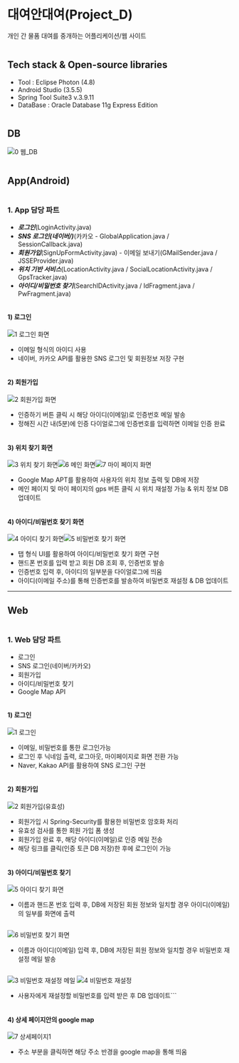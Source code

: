 # 대여안대여(Project_D)
개인 간 물품 대여를 중개하는 어플리케이션/웹 사이트
```
```
## Tech stack & Open-source libraries
* Tool : Eclipse Photon (4.8)
* Android Studio (3.5.5)
* Spring Tool Suite3 v.3.9.11
* DataBase : Oracle Database 11g Express Edition
```
```
## DB
![0 웹_DB](https://user-images.githubusercontent.com/78471888/106755655-b3465280-6671-11eb-97f5-5f1139c623ee.png)
```
```
## App(Android)
```
```
### 1. App 담당 파트
* ***로그인***(LoginActivity.java)
* ***SNS 로그인(네이버/)***(카카오 - GlobalApplication.java / SessionCallback.java)
* ***회원가입***(SignUpFormActivity.java) - 이메일 보내기(GMailSender.java / JSSEProvider.java)
* ***위치 기반 서비스***(LocationActivity.java / SocialLocationActivity.java / GpsTracker.java) 
* ***아이디/비밀번호 찾기***(SearchIDActivity.java / IdFragment.java / PwFragment.java)
```
```
#### 1) 로그인
![1 로그인 화면](https://user-images.githubusercontent.com/78471888/106757777-1cc76080-6674-11eb-8805-238930fa6146.png)
* 이메일 형식의 아이디 사용 
* 네이버, 카카오 API를 활용한 SNS 로그인 및 회원정보 저장 구현
```
```
#### 2) 회원가입
![2 회원가입 화면](https://user-images.githubusercontent.com/78471888/106758117-7af44380-6674-11eb-895d-da21dd8761eb.png)
* 인증하기 버튼 클릭 시 해당 아이디(이메일)로 인증번호 메일 발송 
* 정해진 시간 내(5분)에 인증 다이얼로그에 인증번호를 입력하면 이메일 인증 완료
```
```
#### 3) 위치 찾기 화면
![3 위치 찾기 화면](https://user-images.githubusercontent.com/78471888/106758292-b131c300-6674-11eb-939e-551255a4d22c.png)![6 메인 화면](https://user-images.githubusercontent.com/78471888/106758326-bbec5800-6674-11eb-8968-6da7a83db268.png)![7 마이 페이지 화면](https://user-images.githubusercontent.com/78471888/106758366-c4dd2980-6674-11eb-97d3-82577a33ad70.png)
* Google Map APT를 활용하여 사용자의 위치 정보 출력 및 DB에 저장
* 메인 페이지 및 마이 페이지의 gps 버튼 클릭 시 위치 재설정 가능 & 위치 정보 DB 업데이트
```
```
#### 4) 아이디/비밀번호 찾기 화면
![4 아이디 찾기 화면](https://user-images.githubusercontent.com/78471888/106759719-6ca72700-6676-11eb-9d4f-2549181aa040.png)![5 비밀번호 찾기 화면](https://user-images.githubusercontent.com/78471888/106759748-73ce3500-6676-11eb-89de-a3670cd55a4f.png)
* 탭 형식 UI를 활용하여 아이디/비밀번호 찾기 화면 구현
* 핸드폰 번호를 입력 받고 회원 DB 조회 후, 인증번호 발송
* 인증번호 입력 후, 아이디의 일부분을 다이얼로그에 띄움 
* 아이디(이메일 주소)를 통해 인증번호를 발송하여 비밀번호 재설정 & DB 업데이트

___

## Web
```
```
### 1. Web 담당 파트
* 로그인
* SNS 로그인(네이버/카카오)
* 회원가입 
* 아이디/비밀번호 찾기
* Google Map API
```
```
#### 1) 로그인
![1 로그인](https://user-images.githubusercontent.com/78471888/106760753-767d5a00-6677-11eb-8e8f-0ed14deb6e4b.png)
* 이메일, 비밀번호를 통한 로그인가능
* 로그인 후 닉네임 출력, 로그아웃, 마이페이지로 화면 전환 가능
* Naver, Kakao API를 활용하여 SNS 로그인 구현
```
```
#### 2) 회원가입
![2 회원가입(유효성)](https://user-images.githubusercontent.com/78471888/106761071-ce1bc580-6677-11eb-8126-906a2c26aeff.png)
* 회원가입 시 Spring-Security를 활용한 비밀번호 암호화 처리
* 유효성 검사를 통한 회원 가입 폼 생성
* 회원가입 완료 후, 해당 아이디(이메일)로 인증 메일 전송
* 해당 링크를 클릭(인증 토큰 DB 저장)한 후에 로그인이 가능
```
```
#### 3) 아이디/비밀번호 찾기
![5 아이디 찾기 화면](https://user-images.githubusercontent.com/78471888/106761538-43879600-6678-11eb-9879-f377f974412f.png)
* 이름과 핸드폰 번호 입력 후, DB에 저장된 회원 정보와 일치할 경우 아이디(이메일)의 일부를 화면에 출력
```
```
![6 비밀번호 찾기 화면](https://user-images.githubusercontent.com/78471888/106761676-6c0f9000-6678-11eb-8be0-dced9719d09b.png)
* 이름과 아이디(이메일) 입력 후, DB에 저장된 회원 정보와 일치할 경우 비밀번호 재설정 메일 발송
```
```
![3 비밀번호 재설정 메일](https://user-images.githubusercontent.com/78471888/106761467-310d5c80-6678-11eb-8f51-3fc3423248c8.png)
![4 비밀번호 재설정](https://user-images.githubusercontent.com/78471888/106761902-9f521f00-6678-11eb-85e9-b2236ac84af5.png)
* 사용자에게 재설정할 비밀번호를 입력 받은 후 DB 업데이트```
```
```
#### 4) 상세 페이지안의 google map
![7 상세페이지1](https://user-images.githubusercontent.com/78471888/106762149-e6d8ab00-6678-11eb-8ad6-aaf371574a41.png)
* 주소 부분을 클릭하면 해당 주소 반경을 google map을 통해 띄움














